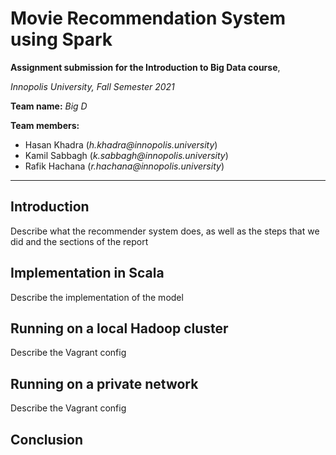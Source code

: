 # Movie Recommendation System using Spark

**Assignment submission for the Introduction to Big Data course**, 

_Innopolis University, Fall Semester 2021_

**Team name:** _Big D_

**Team members:**

- Hasan Khadra (_h.khadra@innopolis.university_)
- Kamil Sabbagh (_k.sabbagh@innopolis.university_)
- Rafik Hachana (_r.hachana@innopolis.university_)

___

## Introduction

Describe what the recommender system does, as well as the steps that we did and the sections of the report

## Implementation in Scala

Describe the implementation of the model

## Running on a local Hadoop cluster

Describe the Vagrant config

## Running on a private network

Describe the Vagrant config

## Conclusion 



